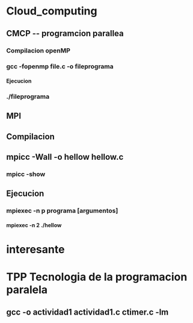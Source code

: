 # Cloud_computing

## CMCP -- programcion parallea
### Compilacion openMP
### gcc -fopenmp file.c -o fileprograma
#### Ejecucion
### ./fileprograma

## MPI
## Compilacion
## mpicc -Wall -o hellow hellow.c
### mpicc -show
## Ejecucion
### mpiexec -n p programa [argumentos]
#### mpiexec -n 2 ./hellow

# interesante 

# TPP Tecnologia de la programacion paralela
## gcc -o actividad1 actividad1.c ctimer.c -lm
